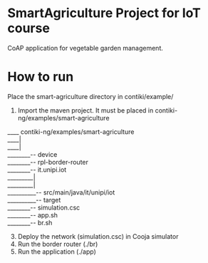 # SmartAgriculture Project for IoT course
CoAP application for vegetable garden management. 


# How to run
Place the smart-agriculture directory in contiki/example/
1) Import the maven project. It must be placed in contiki-ng/examples/smart-agriculture


____ contiki-ng/examples/smart-agriculture <br />
____| <br />
____| <br />
________-- device <br />
________-- rpl-border-router <br />
________-- it.unipi.iot <br />
_________| <br />
_________| <br />
__________-- src/main/java/it/unipi/iot <br />
__________-- target <br />
________-- simulation.csc <br />
________-- app.sh <br />
________-- br.sh <br />
            

3) Deploy the network (simulation.csc) in Cooja simulator
4) Run the border router (./br)
5) Run the application (./app)
